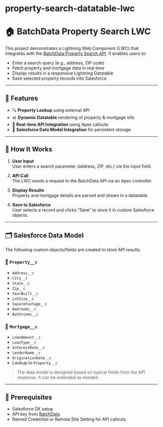 # property-search-datatable-lwc

# 🏠 BatchData Property Search LWC

This project demonstrates a Lightning Web Component (LWC) that integrates with the [BatchData Property Search API](https://developer.batchdata.com/docs/batchdata/batchdata-v1/operations/create-a-property-search). It enables users to:

- Enter a search query (e.g., address, ZIP code)
- Fetch property and mortgage data in real time
- Display results in a responsive Lightning Datatable
- Save selected property records into Salesforce

---

## 🔧 Features

- 🔍 **Property Lookup** using external API  
- 📊 **Dynamic Datatable** rendering of property & mortgage info  
- 🔄 **Real-time API Integration** using Apex callouts  
- 💾 **Salesforce Data Model Integration** for persistent storage  

---

## 🚀 How It Works

1. **User Input**  
   User enters a search parameter (address, ZIP, etc.) via the input field.

2. **API Call**  
   The LWC sends a request to the BatchData API via an Apex controller.

3. **Display Results**  
   Property and mortgage details are parsed and shown in a datatable.

4. **Save to Salesforce**  
   User selects a record and clicks “Save” to store it in custom Salesforce objects.

---

## 🗂️ Salesforce Data Model

The following custom objects/fields are created to store API results:

### 🔹 `Property__c`
- `Address__c`
- `City__c`
- `State__c`
- `Zip__c`
- `YearBuilt__c`
- `LotSize__c`
- `SquareFootage__c`
- `Bedrooms__c`
- `Bathrooms__c`

### 🔹 `Mortgage__c`
- `LoanAmount__c`
- `LoanType__c`
- `InterestRate__c`
- `LenderName__c`
- `OriginationDate__c`
- Lookup to `Property__c`

> The data model is designed based on typical fields from the API response. It can be extended as needed.

---

## 🧪 Prerequisites

- Salesforce DX setup  
- API key from [BatchData](https://developer.batchdata.com/)  
- Named Credential or Remote Site Setting for API callouts
